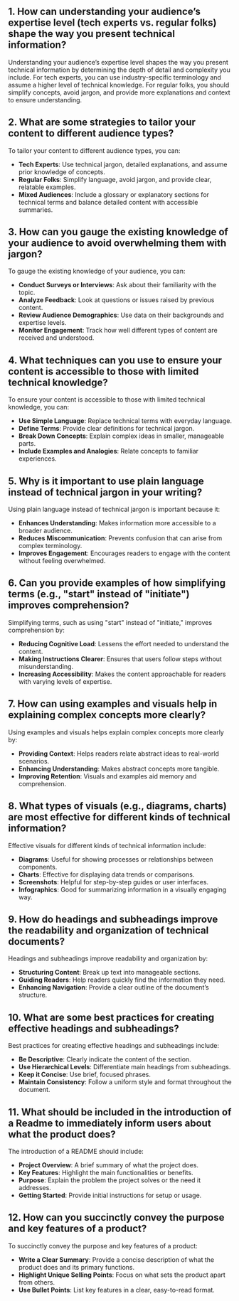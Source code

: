 ## 1. How can understanding your audience’s expertise level (tech experts vs. regular folks) shape the way you present technical information?

Understanding your audience’s expertise level shapes the way you present technical information by determining the depth of detail and complexity you include. For tech experts, you can use industry-specific terminology and assume a higher level of technical knowledge. For regular folks, you should simplify concepts, avoid jargon, and provide more explanations and context to ensure understanding.

## 2. What are some strategies to tailor your content to different audience types?

To tailor your content to different audience types, you can:
- **Tech Experts**: Use technical jargon, detailed explanations, and assume prior knowledge of concepts.
- **Regular Folks**: Simplify language, avoid jargon, and provide clear, relatable examples.
- **Mixed Audiences**: Include a glossary or explanatory sections for technical terms and balance detailed content with accessible summaries.

## 3. How can you gauge the existing knowledge of your audience to avoid overwhelming them with jargon?

To gauge the existing knowledge of your audience, you can:
- **Conduct Surveys or Interviews**: Ask about their familiarity with the topic.
- **Analyze Feedback**: Look at questions or issues raised by previous content.
- **Review Audience Demographics**: Use data on their backgrounds and expertise levels.
- **Monitor Engagement**: Track how well different types of content are received and understood.

## 4. What techniques can you use to ensure your content is accessible to those with limited technical knowledge?

To ensure your content is accessible to those with limited technical knowledge, you can:
- **Use Simple Language**: Replace technical terms with everyday language.
- **Define Terms**: Provide clear definitions for technical jargon.
- **Break Down Concepts**: Explain complex ideas in smaller, manageable parts.
- **Include Examples and Analogies**: Relate concepts to familiar experiences.

## 5. Why is it important to use plain language instead of technical jargon in your writing?

Using plain language instead of technical jargon is important because it:
- **Enhances Understanding**: Makes information more accessible to a broader audience.
- **Reduces Miscommunication**: Prevents confusion that can arise from complex terminology.
- **Improves Engagement**: Encourages readers to engage with the content without feeling overwhelmed.

## 6. Can you provide examples of how simplifying terms (e.g., "start" instead of "initiate") improves comprehension?

Simplifying terms, such as using "start" instead of "initiate," improves comprehension by:
- **Reducing Cognitive Load**: Lessens the effort needed to understand the content.
- **Making Instructions Clearer**: Ensures that users follow steps without misunderstanding.
- **Increasing Accessibility**: Makes the content approachable for readers with varying levels of expertise.

## 7. How can using examples and visuals help in explaining complex concepts more clearly?

Using examples and visuals helps explain complex concepts more clearly by:
- **Providing Context**: Helps readers relate abstract ideas to real-world scenarios.
- **Enhancing Understanding**: Makes abstract concepts more tangible.
- **Improving Retention**: Visuals and examples aid memory and comprehension.

## 8. What types of visuals (e.g., diagrams, charts) are most effective for different kinds of technical information?

Effective visuals for different kinds of technical information include:
- **Diagrams**: Useful for showing processes or relationships between components.
- **Charts**: Effective for displaying data trends or comparisons.
- **Screenshots**: Helpful for step-by-step guides or user interfaces.
- **Infographics**: Good for summarizing information in a visually engaging way.

## 9. How do headings and subheadings improve the readability and organization of technical documents?

Headings and subheadings improve readability and organization by:
- **Structuring Content**: Break up text into manageable sections.
- **Guiding Readers**: Help readers quickly find the information they need.
- **Enhancing Navigation**: Provide a clear outline of the document’s structure.

## 10. What are some best practices for creating effective headings and subheadings?

Best practices for creating effective headings and subheadings include:
- **Be Descriptive**: Clearly indicate the content of the section.
- **Use Hierarchical Levels**: Differentiate main headings from subheadings.
- **Keep it Concise**: Use brief, focused phrases.
- **Maintain Consistency**: Follow a uniform style and format throughout the document.

## 11. What should be included in the introduction of a Readme to immediately inform users about what the product does?

The introduction of a README should include:
- **Project Overview**: A brief summary of what the project does.
- **Key Features**: Highlight the main functionalities or benefits.
- **Purpose**: Explain the problem the project solves or the need it addresses.
- **Getting Started**: Provide initial instructions for setup or usage.

## 12. How can you succinctly convey the purpose and key features of a product?

To succinctly convey the purpose and key features of a product:
- **Write a Clear Summary**: Provide a concise description of what the product does and its primary functions.
- **Highlight Unique Selling Points**: Focus on what sets the product apart from others.
- **Use Bullet Points**: List key features in a clear, easy-to-read format.
